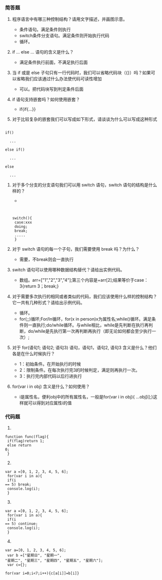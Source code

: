 ### 简答题
1. 程序语言中有哪三种控制结构？请用文字描述，并画图示意。
    * 条件语句。满足条件则执行
    * switch条件分支语句。满足条件则开始执行代码
    * 循环。

1. if ... else ... 语句的含义是什么？
    * 满足条件执行前面，不满足执行后面

1. 当 if 或是 else 子句只有一行代码时，我们可以省略代码块（{}）吗？如果可以省略我们应该通过什么办法使代码可读性增加
    * 可以。把代码块写到判定条件后面

1. if 语句支持嵌套吗？如何使用嵌套？
    * if{if{...}}
1. 对于比较复杂的嵌套我们可以写成如下形式，请谈谈为什么可以写成这种形式</br>
<code>
if()</br>
  ...</br>
else if()</br>
  ...</br>
else</br>
  ...
</code>

1. 对于多个分支的分支语句我们可以用 switch 语句，switch 语句的结构是什么样的？
    * <code>
    switch(){</br>
    case:xxx</br>
    doing;</br>
    break;</br>
    .....</br>
    }
    </code>

1. 对于 switch 语句的每一个子句，我们需要使用 break 吗？为什么？
    * 需要，不break则会一直执行

1. switch 语句可以使用哪种数据结构替代？请给出实例代码。
    * 数组。arr=["1","2","3","4"];第三个内容是+arr[2];结果等价于case：3{return 3；break;}

1. 对于需要多次执行的相同或者类似的代码，我们应该使用什么样的控制结构？它一共有几种形式？请给出示例代码。
    * 循环。
    * for(;;)循环;For/In循环，for(x in person)x为属性名;while()循环。满足条件则一直执行;do/while循环。与while相比，while是先判断在执行再判断，do/while是先执行第一次再判断再执行（即无论如何都会至少执行一次）;

1. 对于 for(语句1; 语句2; 语句3) 语句，语句1，语句2, 语句3 含义是什么？他们各是在什么时候执行？
    * 1：初始条件。在开始执行的时候
    * 2：限制条件。在每次执行完3的时候判定，满足则再执行一次。
    * 3：执行完内部代码以后行进执行

1. for(var i in obj) 含义是什么？如何使用？
    * i是属性名，便利obj中的所有属性名，一般是for(var i in obj){ ...obj[i];}这样就可以得到对应属性i的值

### 代码题
1. 
<code>function func(flag){</br>
    if(flag)return 1;</br>
    else return 0;</br>
}</code>

2. 
<code>var a =[0, 1, 2, 3, 4, 5, 6];</br>
for(var i in a){</br>
    if(i == 5) break;</br>
    console.log(i);</br>
}</code>

3. 
<code>var a =[0, 1, 2, 3, 4, 5, 6];</br>
for(var i in a){</br>
    if(i == 5) continue;</br>
    console.log(i);</br>
}</code>

4. 
<code>var a=[0, 1, 2, 3, 4, 5, 6];</br>
var b =["星期日", "星期一", "星期二", "星期三", "星期四", "星期五", "星期六"];</br>
var c={};</br>
for(var i=0;i<7;i++){c[a[i]]=b[i]}</code>
